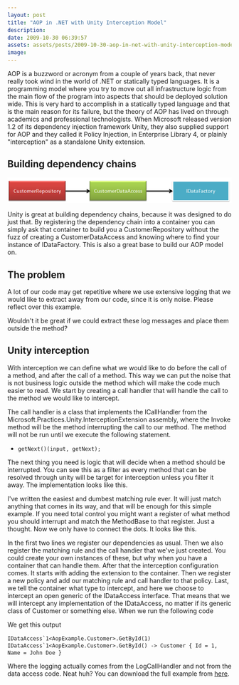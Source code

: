 ```yaml
---
layout: post
title: "AOP in .NET with Unity Interception Model"
description:
date: 2009-10-30 06:39:57
assets: assets/posts/2009-10-30-aop-in-net-with-unity-interception-model
image: 
---
```


AOP is a buzzword or acronym from a couple of years back, that never really took wind in the world of .NET or statically typed languages. It is a programming model where you try to move out all infrastructure logic from the main flow of the program into aspects that should be deployed solution wide.  This is very hard to accomplish in a statically typed language and that is the main reason for its failure, but the theory of AOP has lived on through academics and professional technologists.  When Microsoft released version 1.2 of its dependency injection framework Unity, they also supplied support for AOP and they called it Policy Injection, in Enterprise Library 4, or plainly "interception" as a standalone Unity extension.

## Building dependency chains

![dependency chain](/assets/posts/2009-10-30-aop-in-net-with-unity-interception-model/dependencyChain.png)

Unity is great at building dependency chains, because it was designed to do just that. By registering the dependency chain into a container you can simply ask that container to build you a CustomerRepository without the fuzz of creating a CustomerDataAccess and knowing where to find your instance of IDataFactory. This is also a great base to build our AOP model on.

<script src="https://gist.github.com/miklund/df7bf1187c746b0d624c.js?file=Example1.cs"></script>

## The problem

A lot of our code may get repetitive where we use extensive logging that we would like to extract away from our code, since it is only noise. Please reflect over this example.

<script src="https://gist.github.com/miklund/df7bf1187c746b0d624c.js?file=DataAccess.cs"></script>

Wouldn't it be great if we could extract these log messages and place them outside the method?

## Unity interception

With interception we can define what we would like to do before the call of a method, and after the call of a method. This way we can put the noise that is not business logic outside the method which will make the code much easier to read. We start by creating a call handler that will handle the call to the method we would like to intercept.

<script src="https://gist.github.com/miklund/df7bf1187c746b0d624c.js?file=LogCallHandler.cs"></script>

The call handler is a class that implements the ICallHandler from the Microsoft.Practices.Unity.InterceptionExtension assembly, where the Invoke method will be the method interrupting the call to our method. The method will not be run until we execute the following statement.

* `getNext()(input, getNext);`

The next thing you need is logic that will decide when a method should be interrupted. You can see this as a filter as every method that can be resolved through unity will be target for interception unless you filter it away. The implementation looks like this.

<script src="https://gist.github.com/miklund/df7bf1187c746b0d624c.js?file=AnyMatchingRule.cs"></script>

I've written the easiest and dumbest matching rule ever. It will just match anything that comes in its way, and that will be enough for this simple example. If you need total control you might want a register of what method you should interrupt and match the MethodBase to that register. Just a thought.  Now we only have to connect the dots. It looks like this.

<script src="https://gist.github.com/miklund/df7bf1187c746b0d624c.js?file=Container.cs"></script>

In the first two lines we register our dependencies as usual. Then we also register the matching rule and the call handier that we've just created. You could create your own instances of these, but why when you have a container that can handle them.  After that the interception configuration comes. It starts with adding the extension to the container. Then we register a new policy and add our matching rule and call handler to that policy. Last, we tell the container what type to intercept, and here we choose to intercept an open generic of the IDataAccess interface. That means that we will intercept any implementation of the IDataAccess, no matter if its generic class of Customer or something else.  When we run the following code

<script src="https://gist.github.com/miklund/df7bf1187c746b0d624c.js?file=Example2.cs"></script>

We get this output

```
IDataAccess`1<AopExample.Customer>.GetById(1)
IDataAccess`1<AopExample.Customer>.GetById() -> Customer { Id = 1, Name = John Doe }
```

Where the logging actually comes from the LogCallHandler and not from the data access code. Neat huh? You can download the full example from [here](/assets/posts/2009-10-30-aop-in-net-with-unity-interception-model/AopExample.zip "AOP with Unity example code bundle").
